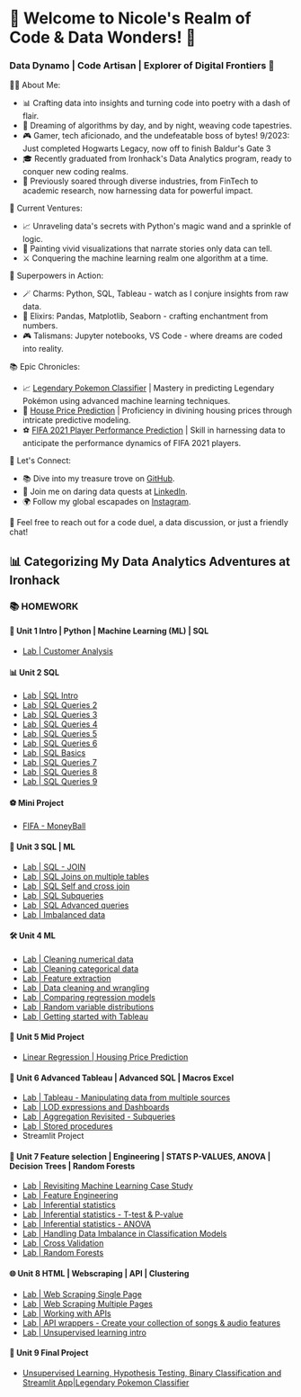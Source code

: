 # 🌟 Welcome to Nicole's Realm of Code & Data Wonders! 🚀

### Data Dynamo | Code Artisan | Explorer of Digital Frontiers 🌌

👩‍💻 About Me:

- 📊 Crafting data into insights and turning code into poetry with a dash of flair.
- 🌈 Dreaming of algorithms by day, and by night, weaving code tapestries.
- 🎮 Gamer, tech aficionado, and the undefeatable boss of bytes! 9/2023: Just completed Hogwarts Legacy, now off to finish Baldur's Gate 3 
- 🎓 Recently graduated from Ironhack's Data Analytics program, ready to conquer new coding realms.
- 💼 Previously soared through diverse industries, from FinTech to academic research, now harnessing data for powerful impact.


🚀 Current Ventures:
- 📈 Unraveling data's secrets with Python's magic wand and a sprinkle of logic.
- 🎨 Painting vivid visualizations that narrate stories only data can tell.
- ⚔️ Conquering the machine learning realm one algorithm at a time.

🌟 Superpowers in Action:
- 🪄 Charms: Python, SQL, Tableau - watch as I conjure insights from raw data.
- 🌌 Elixirs: Pandas, Matplotlib, Seaborn - crafting enchantment from numbers.
- 🎮 Talismans: Jupyter notebooks, VS Code - where dreams are coded into reality.

📚 Epic Chronicles:
- 📈 [Legendary Pokemon Classifier](https://github.com/tzeyeenliew/Ironhack-Final-Project-Legendary-Pokemon-Classifier) | Mastery in predicting Legendary Pokémon using advanced machine learning techniques.
- 🏡 [House Price Prediction](https://github.com/tzeyeenliew/data_mid_bootcamp_project_regression) | Proficiency in divining housing prices through intricate predictive modeling.
- ⚽ [FIFA 2021 Player Performance Prediction](https://github.com/tzeyeenliew/data_mid_bootcamp_project_FIFA_MoneyBall) | Skill in harnessing data to anticipate the performance dynamics of FIFA 2021 players.
  
🔮 Let's Connect:
- 📚 Dive into my treasure trove on [GitHub](https://github.com/tzeyeenliew).
- 🌌 Join me on daring data quests at [LinkedIn](https://www.linkedin.com/in/tzeyeenliew/).
- 🌍 Follow my global escapades on [Instagram](https://www.instagram.com/nicoleliewjagtman/).

💌 Feel free to reach out for a code duel, a data discussion, or just a friendly chat!

## 📊 Categorizing My Data Analytics Adventures at Ironhack

### 📚 HOMEWORK

#### 🚀 Unit 1 Intro | Python | Machine Learning (ML) | SQL

- [Lab | Customer Analysis](https://github.com/tzeyeenliew/lab-customer-analysis-final-round)

#### 📊 Unit 2 SQL

- [Lab | SQL Intro](https://github.com/tzeyeenliew/lab-intro-sql)
- [Lab | SQL Queries 2](https://github.com/tzeyeenliew/lab-sql-2)
- [Lab | SQL Queries 3](https://github.com/tzeyeenliew/lab-sql-3)
- [Lab | SQL Queries 4](https://github.com/tzeyeenliew/lab-sql-4)
- [Lab | SQL Queries 5](https://github.com/tzeyeenliew/lab-sql-5)
- [Lab | SQL Queries 6](https://github.com/tzeyeenliew/lab-sql-6)
- [Lab | SQL Basics](https://github.com/tzeyeenliew/lab-sql-basics)
- [Lab | SQL Queries 7](https://github.com/tzeyeenliew/lab-sql-7)
- [Lab | SQL Queries 8](https://github.com/tzeyeenliew/lab-sql-8)
- [Lab | SQL Queries 9](https://github.com/tzeyeenliew/lab-sql-9)

#### ⚽ Mini Project 
- [FIFA - MoneyBall](https://github.com/tzeyeenliew/data_mid_bootcamp_project_FIFA_MoneyBall)

#### 🤖 Unit 3 SQL | ML

- [Lab | SQL - JOIN](https://github.com/tzeyeenliew/lab-sql-join)
- [Lab | SQL Joins on multiple tables](https://github.com/tzeyeenliew/lab-sql-join-multiple-tables)
- [Lab | SQL Self and cross join](https://github.com/tzeyeenliew/lab-sql-self-cross-join)
- [Lab | SQL Subqueries](https://github.com/tzeyeenliew/lab-sql-subqueries)
- [Lab | SQL Advanced queries](https://github.com/tzeyeenliew/lab-sql-advanced-queries)
- [Lab | Imbalanced data](https://github.com/tzeyeenliew/lab-imbalanced-data)

#### 🛠️ Unit 4 ML

- [Lab | Cleaning numerical data](https://github.com/tzeyeenliew/lab-cleaning-numerical-data)
- [Lab | Cleaning categorical data](https://github.com/tzeyeenliew/lab-cleaning-categorical-data)
- [Lab | Feature extraction](https://github.com/tzeyeenliew/lab-feature-extraction)
- [Lab | Data cleaning and wrangling](https://github.com/tzeyeenliew/lab-data-cleaning-and-wrangling)
- [Lab | Comparing regression models](https://github.com/tzeyeenliew/lab-comparing-regression-models)
- [Lab | Random variable distributions](https://github.com/tzeyeenliew/lab-random-variable-distributions)
- [Lab | Getting started with Tableau](https://github.com/tzeyeenliew/lab-getting-started-with-tableau)

#### 🚧 Unit 5 Mid Project

- [Linear Regression | Housing Price Prediction](https://github.com/tzeyeenliew/data_mid_bootcamp_project_regression)

#### 🎨 Unit 6 Advanced Tableau | Advanced SQL | Macros Excel

- [Lab | Tableau - Manipulating data from multiple sources](https://github.com/tzeyeenliew/lab-tableau-manipulating-data-from-multiple-sources)
- [Lab | LOD expressions and Dashboards](https://github.com/tzeyeenliew/lab-lod-expressions-dashboards)
- [Lab | Aggregation Revisited - Subqueries](https://github.com/tzeyeenliew/lab-aggregation-revisited-subqueries)
- [Lab | Stored procedures](https://github.com/tzeyeenliew/lab-stored-procedures)
- Streamlit Project

#### 🌟 Unit 7 Feature selection | Engineering | STATS P-VALUES, ANOVA | Decision Trees | Random Forests

- [Lab | Revisiting Machine Learning Case Study](https://github.com/tzeyeenliew/lab-revisiting-machine-learning)
- [Lab | Feature Engineering](https://github.com/tzeyeenliew/lab-feature-engineering)
- [Lab | Inferential statistics](https://github.com/tzeyeenliew/lab-inferential-statistics)
- [Lab | Inferential statistics - T-test & P-value](https://github.com/tzeyeenliew/lab-t-tests-p-values)
- [Lab | Inferential statistics - ANOVA](https://github.com/tzeyeenliew/lab-inferential-statistics-anova)
- [Lab | Handling Data Imbalance in Classification Models](https://github.com/tzeyeenliew/lab-handling-data-imbalance-classification)
- [Lab | Cross Validation](https://github.com/tzeyeenliew/lab-cross-validation)
- [Lab | Random Forests](https://github.com/tzeyeenliew/lab-random-forests)

#### 🌐 Unit 8 HTML | Webscraping | API | Clustering

- [Lab | Web Scraping Single Page](https://github.com/tzeyeenliew/lab-web-scraping-single-page)
- [Lab | Web Scraping Multiple Pages](https://github.com/tzeyeenliew/lab-web-scraping-multiple-pages)
- [Lab | Working with APIs](https://github.com/tzeyeenliew/lab-working-with-api)
- [Lab | API wrappers - Create your collection of songs & audio features](https://github.com/tzeyeenliew/lab-api-wrappers)
- [Lab | Unsupervised learning intro](https://github.com/tzeyeenliew/lab-unsupervised-learning-intro)

#### 🚀 Unit 9 Final Project
- [Unsupervised Learning, Hypothesis Testing, Binary Classification and Streamlit App|Legendary Pokemon Classifier](https://github.com/tzeyeenliew/Ironhack-Final-Project-Legendary-Pokemon-Classifier) 


